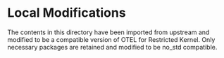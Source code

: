 # Local Modifications

The contents in this directory have been imported from upstream and modified
to be a compatible version of OTEL for Restricted Kernel. Only necessary
packages are retained and modified to be no_std compatible.
